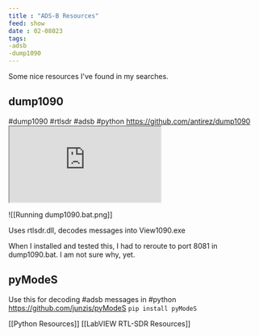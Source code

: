 ```yaml
---
title : "ADS-B Resources"
feed: show
date : 02-08023
tags:
-adsb
-dump1090
---
```

Some nice resources I've found in my searches.

## dump1090
#dump1090 #rtlsdr #adsb #python 
	https://github.com/antirez/dump1090
	<iframe src="https://github.com/antirez/dump1090">
	</iframe>
	
![[Running dump1090.bat.png]]

Uses rtlsdr.dll, decodes messages into View1090.exe

When I installed and tested this, I had to reroute to port 8081 in dump1090.bat. I am not sure why, yet.


## pyModeS
Use this for decoding #adsb messages in #python 
	https://github.com/junzis/pyModeS
	`pip install pyModeS`

[[Python Resources]]
[[LabVIEW RTL-SDR Resources]]
